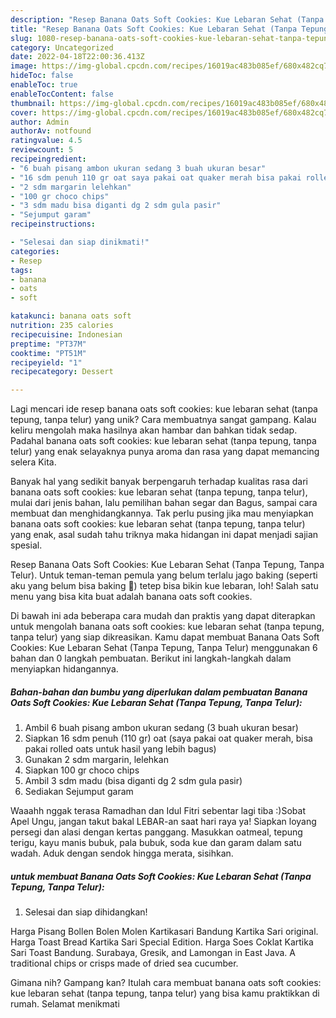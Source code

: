 ```yaml
---
description: "Resep Banana Oats Soft Cookies: Kue Lebaran Sehat (Tanpa Tepung, Tanpa Telur) yang Mantap"
title: "Resep Banana Oats Soft Cookies: Kue Lebaran Sehat (Tanpa Tepung, Tanpa Telur) yang Mantap"
slug: 1080-resep-banana-oats-soft-cookies-kue-lebaran-sehat-tanpa-tepung-tanpa-telur-yang-mantap
category: Uncategorized
date: 2022-04-18T22:00:36.413Z
image: https://img-global.cpcdn.com/recipes/16019ac483b085ef/680x482cq70/banana-oats-soft-cookies-kue-lebaran-sehat-tanpa-tepung-tanpa-telur-foto-resep-utama.jpg
hideToc: false
enableToc: true
enableTocContent: false
thumbnail: https://img-global.cpcdn.com/recipes/16019ac483b085ef/680x482cq70/banana-oats-soft-cookies-kue-lebaran-sehat-tanpa-tepung-tanpa-telur-foto-resep-utama.jpg
cover: https://img-global.cpcdn.com/recipes/16019ac483b085ef/680x482cq70/banana-oats-soft-cookies-kue-lebaran-sehat-tanpa-tepung-tanpa-telur-foto-resep-utama.jpg
author: Admin
authorAv: notfound
ratingvalue: 4.5
reviewcount: 5
recipeingredient:
- "6 buah pisang ambon ukuran sedang 3 buah ukuran besar"
- "16 sdm penuh 110 gr oat saya pakai oat quaker merah bisa pakai rolled oats untuk hasil yang lebih bagus"
- "2 sdm margarin lelehkan"
- "100 gr choco chips"
- "3 sdm madu bisa diganti dg 2 sdm gula pasir"
- "Sejumput garam"
recipeinstructions:

- "Selesai dan siap dinikmati!"
categories:
- Resep
tags:
- banana
- oats
- soft

katakunci: banana oats soft 
nutrition: 235 calories
recipecuisine: Indonesian
preptime: "PT37M"
cooktime: "PT51M"
recipeyield: "1"
recipecategory: Dessert

---
```





Lagi mencari ide resep banana oats soft cookies: kue lebaran sehat (tanpa tepung, tanpa telur) yang unik? Cara membuatnya sangat gampang. Kalau keliru mengolah maka hasilnya akan hambar dan bahkan tidak sedap. Padahal banana oats soft cookies: kue lebaran sehat (tanpa tepung, tanpa telur) yang enak selayaknya punya aroma dan rasa yang dapat memancing selera Kita.





Banyak hal yang sedikit banyak berpengaruh terhadap kualitas rasa dari banana oats soft cookies: kue lebaran sehat (tanpa tepung, tanpa telur), mulai dari jenis bahan, lalu pemilihan bahan segar dan Bagus, sampai cara membuat dan menghidangkannya. Tak perlu pusing jika mau menyiapkan banana oats soft cookies: kue lebaran sehat (tanpa tepung, tanpa telur) yang enak,      asal sudah tahu triknya maka hidangan ini dapat menjadi sajian spesial.














Resep Banana Oats Soft Cookies: Kue Lebaran Sehat (Tanpa Tepung, Tanpa Telur). Untuk teman-teman pemula yang belum terlalu jago baking (seperti aku yang belum bisa baking 🤪) tetep bisa bikin kue lebaran, loh! Salah satu menu yang bisa kita buat adalah banana oats soft cookies.






Di bawah ini ada beberapa cara mudah dan praktis yang dapat diterapkan untuk mengolah banana oats soft cookies: kue lebaran sehat (tanpa tepung, tanpa telur) yang siap dikreasikan. Kamu dapat membuat Banana Oats Soft Cookies: Kue Lebaran Sehat (Tanpa Tepung, Tanpa Telur) menggunakan 6 bahan dan 0 langkah pembuatan. Berikut ini langkah-langkah dalam menyiapkan hidangannya.

<!--inarticleads1-->

##### Bahan-bahan dan bumbu yang diperlukan dalam pembuatan Banana Oats Soft Cookies: Kue Lebaran Sehat (Tanpa Tepung, Tanpa Telur):

1. Ambil 6 buah pisang ambon ukuran sedang (3 buah ukuran besar)
1. Siapkan 16 sdm penuh (110 gr) oat (saya pakai oat quaker merah, bisa pakai rolled oats untuk hasil yang lebih bagus)
1. Gunakan 2 sdm margarin, lelehkan
1. Siapkan 100 gr choco chips
1. Ambil 3 sdm madu (bisa diganti dg 2 sdm gula pasir)
1. Sediakan Sejumput garam


Waaahh nggak terasa Ramadhan dan Idul Fitri sebentar lagi tiba :)Sobat Apel Ungu, jangan takut bakal LEBAR-an saat hari raya ya! Siapkan loyang persegi dan alasi dengan kertas panggang. Masukkan oatmeal, tepung terigu, kayu manis bubuk, pala bubuk, soda kue dan garam dalam satu wadah. Aduk dengan sendok hingga merata, sisihkan. 

<!--inarticleads2-->

#####  untuk membuat Banana Oats Soft Cookies: Kue Lebaran Sehat (Tanpa Tepung, Tanpa Telur):


1. Selesai dan siap dihidangkan!

Harga Pisang Bollen Bolen Molen Kartikasari Bandung Kartika Sari original. Harga Toast Bread Kartika Sari Special Edition. Harga Soes Coklat Kartika Sari Toast Bandung. Surabaya, Gresik, and Lamongan in East Java. A traditional chips or crisps made of dried sea cucumber. 

Gimana nih? Gampang kan? Itulah cara membuat banana oats soft cookies: kue lebaran sehat (tanpa tepung, tanpa telur) yang bisa kamu praktikkan di rumah. Selamat menikmati
